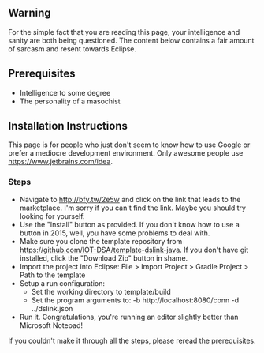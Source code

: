 ## Warning

For the simple fact that you are reading this page, your intelligence and sanity are both being questioned. The content below contains a fair amount of sarcasm and resent towards Eclipse.

## Prerequisites

- Intelligence to some degree
- The personality of a masochist

## Installation Instructions
This page is for people who just don't seem to know how to use Google or prefer a mediocre development environment. Only awesome people use https://www.jetbrains.com/idea.

### Steps

- Navigate to http://bfy.tw/2e5w and click on the link that leads to the marketplace. I'm sorry if you can't find the link. Maybe you should try looking for yourself.
- Use the "Install" button as provided. If you don't know how to use a button in 2015, well, you have some problems to deal with.
- Make sure you clone the template repository from https://github.com/IOT-DSA/template-dslink-java. If you don't have git installed, click the "Download Zip" button in shame.
- Import the project into Eclipse: File > Import Project > Gradle Project > Path to the template
- Setup a run configuration:
  - Set the working directory to template/build
  - Set the program arguments to: -b http://localhost:8080/conn -d ../dslink.json
- Run it. Congratulations, you're running an editor slightly better than Microsoft Notepad!

If you couldn't make it through all the steps, please reread the prerequisites.